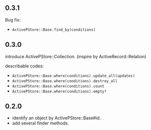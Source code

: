 ## 0.3.1

Bug fix:

* `ActivePStore::Base.find_by(conditions)`

## 0.3.0

introduce ActivePStore::Collection. (inspire by ActiveRecord::Relation)

describable codes:

* `ActivePStore::Base.where(conditions).update_all(updates)`
* `ActivePStore::Base.where(conditions).destroy_all`
* `ActivePStore::Base.where(conditions).count`
* `ActivePStore::Base.where(conditions).empty?`

## 0.2.0

* identify an object by ActivePStore::Base#id.
* add several finder methods.
